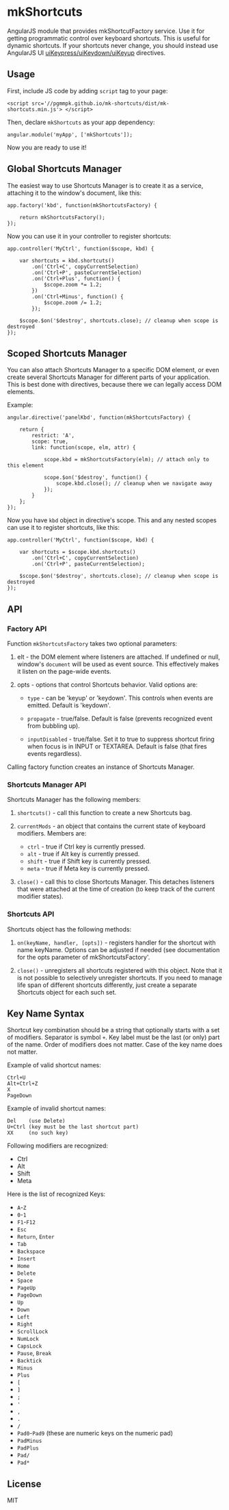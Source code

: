 # mkShortcuts

AngularJS module that provides mkShortcutFactory service. Use it for getting programmatic control over
keyboard shortcuts. This is useful for dynamic shortcuts. If your shortcuts never change, you should instead
use AngularJS UI [uiKeypress/uiKeydown/uiKeyup](https://github.com/angular-ui/ui-utils/blob/master/modules/keypress/keypress.js) directives.

## Usage

First, include JS code by adding `script` tag to your page:

	<script src='//pgmmpk.github.io/mk-shortcuts/dist/mk-shortcuts.min.js'> </script>

Then, declare `mkShortcuts` as your app dependency:

	angular.module('myApp', ['mkShortcuts']);

Now you are ready to use it!
	
## Global Shortcuts Manager

The easiest way to use Shortcuts Manager is to create it as a service, attaching it to the window's document, like this:

	app.factory('kbd', function(mkShortcutsFactory) {
		
		return mkShortcutsFactory();
	});

Now you can use it in your controller to register shortcuts:

	app.controller('MyCtrl', function($scope, kbd) {
		
		var shortcuts = kbd.shortcuts()
			.on('Ctrl+C', copyCurrentSelection)
			.on('Ctrl+P', pasteCurrentSelection)
			.on('Ctrl+Plus', function() {
				$scope.zoom *= 1.2;
			})
			.on('Ctrl+Minus', function() {
				$scope.zoom /= 1.2;
			});
			
		$scope.$on('$destroy', shortcuts.close); // cleanup when scope is destroyed
	});

## Scoped Shortcuts Manager

You can also attach Shortcuts Manager to a specific DOM element, or even create several Shortcuts Manager
for different parts of your application. This is best done with directives, because there we can legally
access DOM elements.

Example:

	angular.directive('panelKbd', function(mkShortcutsFactory) {
	
		return {
			restrict: 'A',
			scope: true,
			link: function(scope, elm, attr) {
				
				scope.kbd = mkShortcutsFactory(elm); // attach only to this element
				
				scope.$on('$destroy', function() {
					scope.kbd.close(); // cleanup when we navigate away
				}); 
			}
		};
	});

Now you have `kbd` object in directive's scope. This and any nested scopes can use it to register shortcuts, like this:

	app.controller('MyCtrl', function($scope, kbd) {
		
		var shortcuts = $scope.kbd.shortcuts()
			.on('Ctrl+C', copyCurrentSelection)
			.on('Ctrl+P', pasteCurrentSelection);
			
		$scope.$on('$destroy', shortcuts.close); // cleanup when scope is destroyed
	});
	
## API

### Factory API

Function `mkShortcutsFactory` takes two optional parameters:

1. elt - the DOM element where listeners are attached. If undefined or null, window's `document` will be used as event source. 
         This effectively makes it listen on the page-wide events.

2. opts - options that control Shortcuts behavior. Valid options are:

	* `type`          - can be 'keyup' or 'keydown'. This controls when events are emitted. Default is 'keydown'.

	* `propagate`     - true/false. Default is false (prevents recognized event from bubbling up).

	* `inputDisabled` - true/false. Set it to true to suppress shortcut firing when focus is in INPUT or TEXTAREA. Default
	                    is false (that fires events regardless).

Calling factory function creates an instance of Shortcuts Manager.

### Shortcuts Manager API

Shortcuts Manager has the following members:

1. `shortcuts()` - call this function to create a new Shortcuts bag.

2. `currentMods` - an object that contains the current state of keyboard modifiers. Members are:

	* `ctrl`  - true if Ctrl key is currently pressed.
	* `alt`   - true if Alt key is currently pressed.
	* `shift` - true if Shift key is currently pressed.
	* `meta`  - true if Meta key is currently pressed.

3. `close()` - call this to close Shortcuts Manager. This detaches listeners that were attached at the time of creation (to keep
               track of the current modifier states).
             
### Shortcuts API

Shortcuts object has the following methods:

1. `on(keyName, handler, [opts])` - registers handler for the shortcut with name keyName. Options can be adjusted if needed
                                    (see documentation for the opts parameter of mkShortcutsFactory'.

2. `close()` - unregisters all shortcuts registered with this object. Note that it is not possible to selectively unregister
                shortcuts. If you need to manage life span of different shortcuts differently, just create a separate Shortcuts
                object for each such set.
	
## Key Name Syntax

Shortcut key combination should be a string that optionally starts with a set of modifiers. Separator is
symbol `+`. Key label must be the last (or only) part of the name. Order of modifiers does not matter.
Case of the key name does not matter.

Example of valid shortcut names:
	
	Ctrl+U
	Alt+Ctrl+Z
	X
	PageDown

Example of invalid shortcut names:
	
	Del    (use Delete)
	U+Ctrl (key must be the last shortcut part)
	XX     (no such key)

Following modifiers are recognized:

* Ctrl
* Alt
* Shift
* Meta

Here is the list of recognized Keys:

* `A`-`Z`
* `0`-`1`
* `F1`-`F12`
* `Esc`
* `Return`, `Enter`
* `Tab`
* `Backspace`
* `Insert`
* `Home`
* `Delete`
* `Space`
* `PageUp`
* `PageDown`
* `Up`
* `Down`
* `Left`
* `Right`
* `ScrollLock`
* `NumLock`
* `CapsLock`
* `Pause`, `Break`
* `Backtick`
* `Minus`
* `Plus`
* `[`
* `]`
* `;`
* `'`
* `,`
* `.`
* `/`
* `Pad0`-`Pad9` (these are numeric keys on the numeric pad)
* `PadMinus`
* `PadPlus`
* `Pad/`
* `Pad*`
 
## License
MIT
